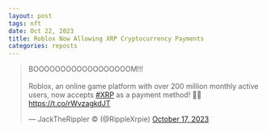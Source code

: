 ```yaml
---
layout: post
tags: nft
date: Oct 22, 2023
title: Roblox Now Allowing XRP Cryptocurrency Payments
categories: reposts
---
```


<blockquote class="twitter-tweet"><p lang="en" dir="ltr">BOOOOOOOOOOOOOOOOOOM!!!<br><br>Roblox, an online game platform with over 200 million monthly active users, now accepts <a href="https://twitter.com/hashtag/XRP?src=hash&amp;ref_src=twsrc%5Etfw">#XRP</a> as a payment method! 👀🔥<a href="https://t.co/rWvzagkdJT">https://t.co/rWvzagkdJT</a></p>&mdash; JackTheRippler ©️ (@RippleXrpie) <a href="https://twitter.com/RippleXrpie/status/1714304207858151593?ref_src=twsrc%5Etfw">October 17, 2023</a></blockquote> <script async src="https://platform.twitter.com/widgets.js" charset="utf-8"></script>
